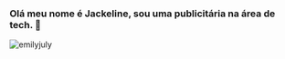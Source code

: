 ###  Olá meu nome é Jackeline, sou uma publicitária na área de tech. 👋
</p>


<p><img align="center" src="https://github-readme-stats.vercel.app/api/top-langs?username=emilyjuly&show_icons=true&theme=dracula&title_color=ffffff&text_color=ffffff&bg_color=5f585e&hide_border=true&locale=en&layout =compact" alt="emilyjuly" /></p>
